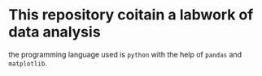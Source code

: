# This repository coitain a labwork of data analysis

the programming language used is `python` with the help of  `pandas` and  `matplotlib`.
